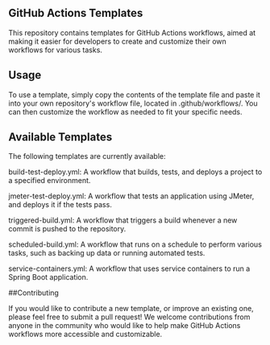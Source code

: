 ## GitHub Actions Templates

This repository contains templates for GitHub Actions workflows, aimed at 
making it easier for developers to create and customize their own 
workflows for various tasks.

## Usage

To use a template, simply copy the contents of the template file and paste 
it into your own repository's workflow file, located in 
.github/workflows/. You can then customize the workflow as needed to fit 
your specific needs.

## Available Templates
The following templates are currently available:

build-test-deploy.yml: A workflow that builds, tests, and deploys a 
project to a specified environment.

jmeter-test-deploy.yml: A workflow that tests an application using JMeter, 
and deploys it if the tests pass.

triggered-build.yml: A workflow that triggers a build whenever a new 
commit is pushed to the repository.

scheduled-build.yml: A workflow that runs on a schedule to perform various 
tasks, such as backing up data or running automated tests.

service-containers.yml: A workflow that uses service containers to run a 
Spring Boot application.


##Contributing

If you would like to contribute a new template, or improve an existing 
one, please feel free to submit a pull request! We welcome contributions 
from anyone in the community who would like to help make GitHub Actions 
workflows more accessible and customizable.
